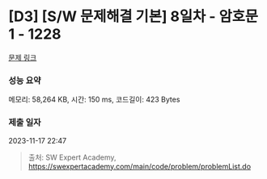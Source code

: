 # [D3] [S/W 문제해결 기본] 8일차 - 암호문1 - 1228 

[문제 링크](https://swexpertacademy.com/main/code/problem/problemDetail.do?contestProbId=AV14w-rKAHACFAYD) 

### 성능 요약

메모리: 58,264 KB, 시간: 150 ms, 코드길이: 423 Bytes

### 제출 일자

2023-11-17 22:47



> 출처: SW Expert Academy, https://swexpertacademy.com/main/code/problem/problemList.do